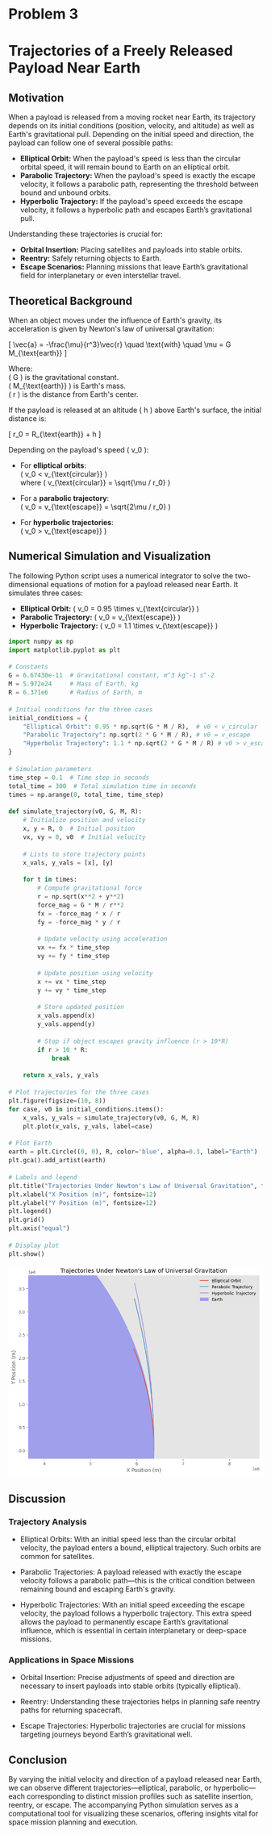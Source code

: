 # Problem 3

# Trajectories of a Freely Released Payload Near Earth

## Motivation

When a payload is released from a moving rocket near Earth, its trajectory depends on its initial conditions (position, velocity, and altitude) as well as Earth's gravitational pull. Depending on the initial speed and direction, the payload can follow one of several possible paths:  
- **Elliptical Orbit:** When the payload's speed is less than the circular orbital speed, it will remain bound to Earth on an elliptical orbit.  
- **Parabolic Trajectory:** When the payload's speed is exactly the escape velocity, it follows a parabolic path, representing the threshold between bound and unbound orbits.  
- **Hyperbolic Trajectory:** If the payload's speed exceeds the escape velocity, it follows a hyperbolic path and escapes Earth’s gravitational pull.  

Understanding these trajectories is crucial for:  
- **Orbital Insertion:** Placing satellites and payloads into stable orbits.  
- **Reentry:** Safely returning objects to Earth.  
- **Escape Scenarios:** Planning missions that leave Earth’s gravitational field for interplanetary or even interstellar travel.


## Theoretical Background

When an object moves under the influence of Earth's gravity, its acceleration is given by Newton's law of universal gravitation:



\[
\vec{a} = -\frac{\mu}{r^3}\vec{r} \quad \text{with} \quad \mu = G M_{\text{earth}}
\]



Where:  
 \( G \) is the gravitational constant.  
 \( M_{\text{earth}} \) is Earth's mass.  
 \( r \) is the distance from Earth's center.  

If the payload is released at an altitude \( h \) above Earth's surface, the initial distance is:



\[
r_0 = R_{\text{earth}} + h
\]



Depending on the payload's speed \( v_0 \):  
- For **elliptical orbits**:  
\( v_0 < v_{\text{circular}} \)  
where \( v_{\text{circular}} = \sqrt{\mu / r_0} \)  

- For a **parabolic trajectory**:  
\( v_0 = v_{\text{escape}} = \sqrt{2\mu / r_0} \)  

- For **hyperbolic trajectories**:  
\( v_0 > v_{\text{escape}} \)

## Numerical Simulation and Visualization

The following Python script uses a numerical integrator to solve the two-dimensional equations of motion for a payload released near Earth. It simulates three cases:  
- **Elliptical Orbit:** \( v_0 = 0.95 \times v_{\text{circular}} \)  
- **Parabolic Trajectory:** \( v_0 = v_{\text{escape}} \)  
- **Hyperbolic Trajectory:** \( v_0 = 1.1 \times v_{\text{escape}} \)  

```python
import numpy as np
import matplotlib.pyplot as plt

# Constants
G = 6.67430e-11  # Gravitational constant, m^3 kg^-1 s^-2
M = 5.972e24     # Mass of Earth, kg
R = 6.371e6      # Radius of Earth, m

# Initial conditions for the three cases
initial_conditions = {
    "Elliptical Orbit": 0.95 * np.sqrt(G * M / R),  # v0 < v_circular
    "Parabolic Trajectory": np.sqrt(2 * G * M / R), # v0 = v_escape
    "Hyperbolic Trajectory": 1.1 * np.sqrt(2 * G * M / R) # v0 > v_escape
}

# Simulation parameters
time_step = 0.1  # Time step in seconds
total_time = 300  # Total simulation time in seconds
times = np.arange(0, total_time, time_step)

def simulate_trajectory(v0, G, M, R):
    # Initialize position and velocity
    x, y = R, 0  # Initial position
    vx, vy = 0, v0  # Initial velocity
    
    # Lists to store trajectory points
    x_vals, y_vals = [x], [y]
    
    for t in times:
        # Compute gravitational force
        r = np.sqrt(x**2 + y**2)
        force_mag = G * M / r**2
        fx = -force_mag * x / r
        fy = -force_mag * y / r
        
        # Update velocity using acceleration
        vx += fx * time_step
        vy += fy * time_step
        
        # Update position using velocity
        x += vx * time_step
        y += vy * time_step
        
        # Store updated position
        x_vals.append(x)
        y_vals.append(y)
        
        # Stop if object escapes gravity influence (r > 10*R)
        if r > 10 * R:
            break
    
    return x_vals, y_vals

# Plot trajectories for the three cases
plt.figure(figsize=(10, 8))
for case, v0 in initial_conditions.items():
    x_vals, y_vals = simulate_trajectory(v0, G, M, R)
    plt.plot(x_vals, y_vals, label=case)

# Plot Earth
earth = plt.Circle((0, 0), R, color='blue', alpha=0.3, label="Earth")
plt.gca().add_artist(earth)

# Labels and legend
plt.title("Trajectories Under Newton's Law of Universal Gravitation", fontsize=14)
plt.xlabel("X Position (m)", fontsize=12)
plt.ylabel("Y Position (m)", fontsize=12)
plt.legend()
plt.grid()
plt.axis("equal")

# Display plot
plt.show()
```
![alt text](image-5.png)

## Discussion
### Trajectory Analysis
- Elliptical Orbits: With an initial speed less than the circular orbital velocity, the payload enters a bound, elliptical trajectory. Such orbits are common for satellites.

- Parabolic Trajectories: A payload released with exactly the escape velocity follows a parabolic path—this is the critical condition between remaining bound and escaping Earth's gravity.

- Hyperbolic Trajectories: With an initial speed exceeding the escape velocity, the payload follows a hyperbolic trajectory. This extra speed allows the payload to permanently escape Earth’s gravitational influence, which is essential in certain interplanetary or deep-space missions.

### Applications in Space Missions
- Orbital Insertion: Precise adjustments of speed and direction are necessary to insert payloads into stable orbits (typically elliptical).

- Reentry: Understanding these trajectories helps in planning safe reentry paths for returning spacecraft.

- Escape Trajectories: Hyperbolic trajectories are crucial for missions targeting journeys beyond Earth’s gravitational well.

## Conclusion
By varying the initial velocity and direction of a payload released near Earth, we can observe different trajectories—elliptical, parabolic, or hyperbolic—each corresponding to distinct mission profiles such as satellite insertion, reentry, or escape. The accompanying Python simulation serves as a computational tool for visualizing these scenarios, offering insights vital for space mission planning and execution.